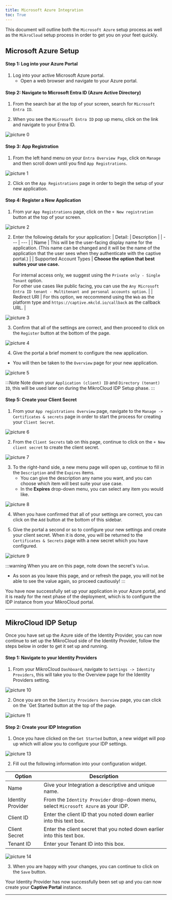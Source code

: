 ```yaml
---
title: Microsoft Azure Integration
toc: True
---
```


This document will outline both the `Microsoft Azure` setup process as well as the `MikroCloud` setup process in order to get you on your feet quickly.

## Microsoft Azure Setup
#### Step 1: Log into your Azure Portal
1. Log into your active Microsoft Azure portal.
   * Open a web browser and navigate to your Azure portal.

#### Step 2: Navigate to Microsoft Entra ID (Azure Active Directory)
1. From the search bar at the top of your screen, search for `Microsoft Entra ID`.

2. When you see the `Microsoft Entra ID` pop up menu, click on the link and navigate to your Entra ID.
<!-- Insert Image -->
![picture 0](https://cdn.mkcld.io/3f2efacda699285ab58c563fab50adc050d92b674d46cb9d45134e5dafbb9718.png)  

#### Step 3: App Registration
1. From the left hand menu on your `Entra Overview Page`, click on `Manage` and then scroll down until you find `App Registrations`.
<!-- Insert Image -->
![picture 1](https://cdn.mkcld.io/51ae8f58a977b8c6905e808a71bbe065c281c43eaa41c9800cfe80f4a81d98c7.png)  

2. Click on the `App Registrations` page in order to begin the setup of your new application.

#### Step 4: Register a New Application
1. From yur `App Registrations` page, click on the `+ New registration` button at the top of your screen.
<!-- Insert Image -->
![picture 2](https://cdn.mkcld.io/1512f2acc62621b18c859f94cbc70559ba2c9bf08819d45865ab4300b092f438.png)  

2. Enter the following details for your application:
    | Detail: | Description |
    | --- | --- |
    | Name | This will be the user-facing display name for the application. (This name can be changed and it will be the name of the application that the user sees when they authenticate with the captive portal.) |
    | Supported Account Types | **Choose the option that best suites your use case.** <br> <br> For internal access only, we suggest using the `Private only - Single Tenant` option. <br> For other use cases like public facing, you can use the `Any Microsoft Entra ID tenant - Multitenant and personal accounts option`. |
    | Redirect URI | For this option, we reccommend using the `Web` as the platform type and `https://captive.mkcld.io/callback` as the callback URL. |
<!-- Insert Image -->
![picture 3](https://cdn.mkcld.io/bb00a8ec847ac90071c66e34cae07d13eb97d9e91c61c63a1dbfc1347996a369.png)  

3. Confirm that all of the settings are correct, and then proceed to click on the `Register` button at the bottom of the page.
<!-- Insert Image -->
![picture 4](https://cdn.mkcld.io/b2ca33e1b6c6af56be6f044a346120e8de2670f04d837f3242371fda04f4d802.png)  

4. Give the portal a brief moment to configure the new application.
* You will then be taken to the `Overview` page for your new application.
<!-- Insert Image -->
![picture 5](https://cdn.mkcld.io/93bb6e7f09924d07e7b6e6948774bfa6d94f9e3d1560a9a7df2bedafcfdded6f.png)  

:::Note
Note down your `Application (client) ID` and `Directory (tenant) ID`, this will be used later on during the MikroCloud IDP Setup phase.
:::

#### Step 5: Create your Client Secret
1. From your `App registrations Overview` page, navigate to the `Manage -> Certificates & secrets` page in order to start the process for creating your `Client Secret`.
<!-- Insert Image -->
![picture 6](https://cdn.mkcld.io/9c2cd9f6f81c3706f59172ebf9b50ac59c16b29e57fbba659939d92183fbc96e.png)  

2. From the `Client Secrets` tab on this page, continue to click on the `+ New client secret` to create the client secret.
<!-- Insert Image -->
![picture 7](https://cdn.mkcld.io/44f1e20acd62a92763b9da90593feba972bced1d505a83e4fe77f0aa4bde1f14.png)  

3. To the right-hand side, a new menu page will open up, continue to fill in the `Description` and the `Expires` items.
    * You can give the description any name you want, and you can choose which item will best suite your use case.
    * In the **Expires** drop-down menu, you can select any item you would like.
<!-- Insert Image -->
![picture 8](https://cdn.mkcld.io/bf3a7893627995b1e145c7064f26fc7605b234f143460c20bae8bf1f9614ee75.png)  

4. When you have confirmed that all of your settings are correct, you can click on the `Add` button at the bottom of this sidebar.

5. Give the portal a second or so to configure your new settings and create your client secret. When it is done, you will be returned to the `Certificates & Secrets` page with a new secret which you have configured.
<!-- Insert Image -->
![picture 9](https://cdn.mkcld.io/c27924e39eac947fbd4e3352b75b807d9c65e73aa75ccceec90b29a857cf7aef.png)  

:::warning
When you are on this page, note down the secret's `Value`.
* As soon as you leave this page, and or refresh the page, you will not be able to see the value again, so proceed cautiously!
:::

You have now successfully set up your application in your Azure portal, and it is ready for the next phase of the deployment, which is to configure the IDP instance from your MikroCloud portal.

---
## MikroCloud IDP Setup
Once you have set up the Azure side of the Identity Provider, you can now continue to set up the MikroCloud side of the Identity Provider, follow the steps below in order to get it set up and running.

#### Step 1: Navigate to your Identity Providers
1. From your MikroCloud `Dashboard`, navigate to `Settings -> Identity Providers`, this will take you to the Overview page for the Identity Providers setting.
<!-- Insert Image -->
![picture 10](https://cdn.mkcld.io/d9908289ea65b7c1b7a2776ad188ad9d0fa27d36d6540a2beed7ba8a09684bdc.png)  

2. Once you are on the `Identity Providers Overview` page, you can click on the `Get Started button at the top of the page.
<!-- Insert Image -->
![picture 11](https://cdn.mkcld.io/cec22f30fb509056bc7191c5f1e97bfecb6d6f610e60327b2ab4089d2173c3c1.png)  

#### Step 2: Create your IDP Integration
1. Once you have clicked on the `Get Started` button, a new widget will pop up which will allow you to configure your IDP settings.
<!-- Insert Image -->
![picture 13](https://cdn.mkcld.io/12134b09618c7dc6cdbd8dc85805d410d78f62656b0b226d37ad77d9d396b3dd.png)  

2. Fill out the following information into your configuration widget.

| Option | Description |
| --- | --- |
| Name | Give your Integration a descriptive and unique name. |
| Identity Provider | From the `Identity Provider` drop-down menu, select `Microsoft Azure` as your IDP. |
| Client ID | Enter the client ID that you noted down earlier into this text box. |
| Client Secret | Enter the client secret that you noted down earlier into this text box. |
| Tenant ID | Enter your Tenant ID into this box. |
<!-- Insert Image -->
![picture 14](https://cdn.mkcld.io/f7f6c37f6fd94d3c0bb766060aebd2510c5fc4f549bde0c95598a4827a88da3f.png)  

3. When you are happy with your changes, you can continue to click on the `Save` button.

Your Identity Provider has now successfully been set up and you can now create your **Captive Portal** instance.


---